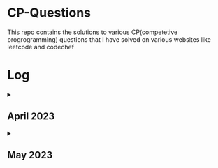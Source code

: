 # CP-Questions

This repo contains the solutions to various CP(competetive progrogramming) questions that I have solved on various websites like leetcode and codechef

# Log

<details>
<summary><h2>April 2023</h2></summary>
<table>
    <tr>
      <th>Date</th>
      <th>Question Numbers</th>
      <th>Question Names</th>
    </tr>
    <tr>
      <td>03/04/2023</td>
      <td><a href="https://github.com/DaveyDark/cp-questions/blob/master/leetcode/881.rs">Leetcode#881</a> </td>
      <td>Boats to Save People</td>
    </tr>
    <tr>
      <td>04/04/2023</td>
      <td><a href="https://github.com/DaveyDark/cp-questions/blob/master/leetcode/2405.rs">Leetcode#2405</a> </td>
      <td>Optimal Partition of String</td>
    </tr>
    <tr>
      <td>05/04/2023</td>
      <td><a href="https://github.com/DaveyDark/cp-questions/blob/master/leetcode/2300.rs">Leetcode#2300</a> </td>
      <td>Successful Pairs of Spells and Potions</td>
    </tr>
    <tr>
      <td>06/04/2023</td>
      <td><a href="https://github.com/DaveyDark/cp-questions/blob/master/leetcode/1254.rs">Leetcode#1254</a> </td>
      <td>Number of Closed Islands</td>
    </tr>
    <tr>
      <td>07/04/2023</td>
      <td><a href="https://github.com/DaveyDark/cp-questions/blob/master/leetcode/1020.rs">Leetcode#1020</a> </td>
      <td>Number of Enclaves</td>
    </tr>
    <tr>
      <td>08/04/2023</td>
      <td><a href="https://github.com/DaveyDark/cp-questions/blob/master/leetcode/704.rs">Leetcode#704</a> </td>
      <td>Binary Search</td>
    </tr>
    <tr>
      <td>09/04/2023</td>
      <td>
      <a href="https://github.com/DaveyDark/cp-questions/blob/master/leetcode/52.rs">Leetcode#52</a>
      <br>
      <a href="https://github.com/DaveyDark/cp-questions/blob/master/leetcode/53.rs">Leetcode#53</a>
      </td>
      <td>
      Contains Duplicate
      <br>
      Maximum Subarray
      </td>
    </tr>
    <tr>
      <td>10/04/2023</td>
      <td>
      <a href="https://github.com/DaveyDark/cp-questions/blob/master/leetcode/1.rs">Leetcode#1</a>
      <br>
      <a href="https://github.com/DaveyDark/cp-questions/blob/master/leetcode/88.rs">Leetcode#88</a>
      </td>
	  <td>
      Two Sum
      <br>
      Merge Sorted Array
      </td>
    </tr>
    <tr>
      <td>11/04/2023</td>
      <td>
      <a href="https://github.com/DaveyDark/cp-questions/blob/master/leetcode/121.rs">Leetcode#121</a>
      <br>
      <a href="https://github.com/DaveyDark/cp-questions/blob/master/leetcode/350.rs">Leetcode#350</a>
      </td>
	  <td>
      Best Time to Buy and Sell Stock
      <br>
      Intersection of Two Arrays II
      </td>
    </tr>
    <tr>
      <td>12/04/2023</td>
      <td>
      <a href="https://github.com/DaveyDark/cp-questions/blob/master/leetcode/566.rs">Leetcode#566</a> 
      <br>
      <a href="https://github.com/DaveyDark/cp-questions/blob/master/leetcode/118.rs">Leetcode#118</a> 
      </td>
	  <td>
      Reshape The Matrix
      <br>
      Pascal's Triangle
      </td>
    </tr>
    <tr>
      <td>13/04/2023</td>
      <td>
      <a href="https://github.com/DaveyDark/cp-questions/blob/master/leetcode/36.rs">Leetcode#36</a> 
      <br>
      <a href="https://github.com/DaveyDark/cp-questions/blob/master/leetcode/74.rs">Leetcode#74</a> 
      </td>
	  <td>
      Valid Sudoku
      <br>
      Search a 2D Matrix
      </td>
    </tr>
    <tr>
      <td>14/04/2023</td>
      <td>
      <a href="https://github.com/DaveyDark/cp-questions/blob/master/leetcode/242.rs">Leetcode#242</a> 
      <br>
      <a href="https://github.com/DaveyDark/cp-questions/blob/master/leetcode/383.rs">Leetcode#383</a> 
      <br>
      <a href="https://github.com/DaveyDark/cp-questions/blob/master/leetcode/387.rs">Leetcode#387</a>
      </td>
	  <td>
      Valid Anagram
      <br>
      Ransom Note
      <br>
      First Unique Character in String
      </td>
    </tr>
    <tr>
      <td>15/04/2023</td>
      <td>
      <a href="https://github.com/DaveyDark/cp-questions/blob/master/leetcode/141.cpp">Leetcode#141</a> 
      </td>
	  <td>
      Linked List Cycle
      </td>
    </tr>
    <tr>
      <td>16/04/2023</td>
      <td>
      <a href="https://github.com/DaveyDark/cp-questions/blob/master/leetcode/203.cpp">Leetcode#203</a> 
      <br>
      <a href="https://github.com/DaveyDark/cp-questions/blob/master/leetcode/206.cpp">Leetcode#206</a> 
      <br>
      <a href="https://github.com/DaveyDark/cp-questions/blob/master/leetcode/21.cpp">Leetcode#21</a>
      <br>
      <a href="https://github.com/DaveyDark/cp-questions/blob/master/leetcode/83.cpp">Leetcode#83</a>
      </td>
	  <td>
      Remove Linked List Elements
      <br>
      Reverse Linked List
      <br>
      Merge Two Sorted Lists
      <br>
      Remove Duplicates from Sorted List
      </td>
    </tr>
    <tr>
      <td>17/04/2023</td>
      <td>
      <a href="https://github.com/DaveyDark/cp-questions/blob/master/leetcode/20.rs">Leetcode#20</a> 
      <br>
      <a href="https://github.com/DaveyDark/cp-questions/blob/master/leetcode/232.rs">Leetcode#232</a> 
      </td>
      <td>
      Valid Parentheses
      <br>
      Implement Queue using Stacks
      </td>
    </tr>
    <tr>
      <td>18/04/2023</td>
      <td>
      <a href="https://github.com/DaveyDark/cp-questions/blob/master/leetcode/144.cpp">Leetcode#144</a> 
      <br>
      <a href="https://github.com/DaveyDark/cp-questions/blob/master/leetcode/94.cpp">Leetcode#94</a> 
      <br>
      <a href="https://github.com/DaveyDark/cp-questions/blob/master/leetcode/145.cpp">Leetcode#145</a>
      </td>
	  <td>
      Binary Tree Preorder Traversal
      <br>
      Binary Tree Inorder Traversal
      <br>
      Binary Tree Postorder Traversal
      </td>
    </tr>
    <tr>
      <td>19/04/2023</td>
      <td>
      <a href="https://github.com/DaveyDark/cp-questions/blob/master/leetcode/102.cpp">Leetcode#102</a> 
      <br>
      <a href="https://github.com/DaveyDark/cp-questions/blob/master/leetcode/104.cpp">Leetcode#104</a> 
      <br>
      <a href="https://github.com/DaveyDark/cp-questions/blob/master/leetcode/101.cpp">Leetcode#101</a>
      </td>
	  <td>
      Binary Tree Level Order Traversal
      <br>
      Maximum Depth of Binary Tree
      <br>
      Symmetric Tree
      </td>
    </tr>
    <tr>
      <td>20/04/2023</td>
      <td>
      <a href="https://github.com/DaveyDark/cp-questions/blob/master/leetcode/112.cpp">Leetcode#112</a> 
      <br>
      <a href="https://github.com/DaveyDark/cp-questions/blob/master/leetcode/226.cpp">Leetcode#226</a> 
      </td>
      <td>
      Path Sum
      <br>
      Invert Binary Tree
      </td>
    </tr>
    <tr>
      <td>21/04/2023</td>
      <td>
      <a href="https://github.com/DaveyDark/cp-questions/blob/master/leetcode/700.cpp">Leetcode#701</a> 
      <br>
      <a href="https://github.com/DaveyDark/cp-questions/blob/master/leetcode/701.cpp">Leetcode#700</a> 
      </td>
      <td>
      Search in a Binary Search Tree
      <br>
      Insert into a Binary Search Tree
      </td>
    </tr>
    <tr>
      <td>22/04/2023</td>
      <td>
      <a href="https://github.com/DaveyDark/cp-questions/blob/master/leetcode/98.cpp">Leetcode#98</a> 
      <br>
      <a href="https://github.com/DaveyDark/cp-questions/blob/master/leetcode/653.cpp">Leetcode#653</a> 
      <br>
      <a href="https://github.com/DaveyDark/cp-questions/blob/master/leetcode/255.cpp">Leetcode#255</a> 
      <br>
      <a href="https://github.com/DaveyDark/cp-questions/blob/master/leetcode/278.rs">Leetcode#278</a> 
      <br>
      <a href="https://github.com/DaveyDark/cp-questions/blob/master/leetcode/35.rs">Leetcode#35</a> 
      </td>
      <td>
      Validate Binary Search Tree
      <br>
      Two Sum IV - Input is a BST
      <br>
      Lowest Common Ancestor of Binary Search Tree
      <br>
      First Bad Version
      <br>
      Search Insert Position
      </td>
    </tr>
    <tr>
      <td>23/04/2023</td>
      <td>
      <a href="https://github.com/DaveyDark/cp-questions/blob/master/leetcode/977.rs">Leetcode#977</a> 
      </td>
      <td>
      Squares of a Sorted Array
      </td>
    </tr>
    <tr>
      <td>24/04/2023</td>
      <td>
      <a href="https://github.com/DaveyDark/cp-questions/blob/master/leetcode/189.rs">Leetcode#189</a> 
      <br>
      <a href="https://github.com/DaveyDark/cp-questions/blob/master/leetcode/283.rs">Leetcode#283</a> 
      <br>
      <a href="https://github.com/DaveyDark/cp-questions/blob/master/leetcode/167.rs">Leetcode#167</a> 
      </td>
      <td>
      Rotate Array
      <br>
      Move Zeroes
      <br>
      Two Sum II - Array is Sorted
      </td>
    </tr>
    <tr>
      <td>25/04/2023</td>
      <td>
      <a href="https://github.com/DaveyDark/cp-questions/blob/master/leetcode/344.java">Leetcode#344</a> 
      <br>
      <a href="https://github.com/DaveyDark/cp-questions/blob/master/leetcode/557.java">Leetcode#557</a> 
      </td>
      <td>
      Reverse String
      <br>
      Reverse Words in a String III
      </td>
    </tr>
    <tr>
      <td>26/04/2023</td>
      <td>
      <a href="https://github.com/DaveyDark/cp-questions/blob/master/leetcode/876.cpp">Leetcode#876</a> 
      <br>
      <a href="https://github.com/DaveyDark/cp-questions/blob/master/leetcode/19.cpp">Leetcode#19</a> 
      </td>
      <td>
      Middle of Linked List
      <br>
      Remove Nth Node from End of List
      </td>
    </tr>
    <tr>
      <td>27/04/2023</td>
      <td>
      <a href="https://github.com/DaveyDark/cp-questions/blob/master/leetcode/3.rs">Leetcode#3</a> 
      <br>
      <a href="https://github.com/DaveyDark/cp-questions/blob/master/leetcode/567.rs">Leetcode#567</a> 
      </td>
      <td>
      Longest Substring Without Repeating Characters
      <br>
      Permutation in String
      </td>
    </tr>
    <tr>
      <td>28/04/2023</td>
      <td>
      <a href="https://github.com/DaveyDark/cp-questions/blob/master/leetcode/733.rs">Leetcode#733</a> 
      <br>
      <a href="https://github.com/DaveyDark/cp-questions/blob/master/leetcode/695.rs">Leetcode#695</a> 
      </td>
      <td>
      Flood Fill
      <br>
      Max Area of Island
      </td>
    </tr>
    <tr>
      <td>29/04/2023</td>
      <td>
      <a href="https://github.com/DaveyDark/cp-questions/blob/master/leetcode/618.cpp">Leetcode#618</a> 
      <br>
      <a href="https://github.com/DaveyDark/cp-questions/blob/master/leetcode/116.cpp">Leetcode#116</a> 
      </td>
      <td>
      Merge Two Binary Trees
      <br>
      Populating Next Right Pointers in Each Node
      </td>
    </tr>
    <tr>
      <td>30/04/2023</td>
      <td>
      <a href="https://github.com/DaveyDark/cp-questions/blob/master/leetcode/542.rs">Leetcode#542</a> 
      <br>
      <a href="https://github.com/DaveyDark/cp-questions/blob/master/leetcode/994.rs">Leetcode#994</a> 
      </td>
      <td>
      01 Matrix
      <br>
      Rotting Oranges
      </td>
    </tr>
</table>

</details>
<details>
<summary><h2>May 2023</h2></summary>
<table>
    <tr>
      <th>Date</th>
      <th>Question Numbers</th>
      <th>Question Names</th>
    </tr>
    <tr>
      <td>01/05/2023</td>
      <td>
      <a href="https://github.com/DaveyDark/cp-questions/blob/master/leetcode/21.cpp">Leetcode#21</a> 
      <br>
      <a href="https://github.com/DaveyDark/cp-questions/blob/master/leetcode/206.cpp">Leetcode#206</a> 
      </td>
      <td>
      Merge Two Sorted Lists
      <br>
      Reverse Linked List
      </td>
    </tr>
    <tr>
      <td>02/05/2023</td>
      <td>
      <a href="https://github.com/DaveyDark/cp-questions/blob/master/leetcode/77.rs">Leetcode#77</a> 
      <br>
      <a href="https://github.com/DaveyDark/cp-questions/blob/master/leetcode/46.rs">Leetcode#46</a> 
      <br>
      <a href="https://github.com/DaveyDark/cp-questions/blob/master/leetcode/784.rs">Leetcode#784</a> 
      </td>
      <td>
      Combinations
      <br>
      Permutations
      <br>
      Letter Case Permutation
      </td>
    </tr>
    <tr>
      <td>03/05/2023</td>
      <td>
      <a href="https://github.com/DaveyDark/cp-questions/blob/master/leetcode/70.rs">Leetcode#70</a> 
      <br>
      <a href="https://github.com/DaveyDark/cp-questions/blob/master/leetcode/198.rs">Leetcode#198</a> 
      <br>
      <a href="https://github.com/DaveyDark/cp-questions/blob/master/leetcode/20.rs">Leetcode#20</a> 
      </td>
      <td>
      Climbing Stairs
      <br>
      House Robber
      <br>
      Triangle
      </td>
    </tr>
    <tr>
      <td>04/05/2023</td>
      <td>
      <a href="https://github.com/DaveyDark/cp-questions/blob/master/leetcode/231.rs">Leetcode#231</a> 
      <br>
      <a href="https://github.com/DaveyDark/cp-questions/blob/master/leetcode/191.rs">Leetcode#191</a> 
      </td>
      <td>
      Power of Two
      <br>
      Number of 1 Bits
      </td>
    </tr>
    <tr>
      <td>05/05/2023</td>
      <td>
      <a href="https://github.com/DaveyDark/cp-questions/blob/master/leetcode/190.rs">Leetcode#190</a> 
      <br>
      <a href="https://github.com/DaveyDark/cp-questions/blob/master/leetcode/136.rs">Leetcode#136</a> 
      </td>
      <td>
      Reverse Bits
      <br>
      Single Number
      </td>
    </tr>
    <tr>
      <td>06/05/2023</td>
      <td>
      <a href="https://github.com/DaveyDark/cp-questions/blob/master/leetcode/2667.ts">Leetcode#2667</a> 
      <br>
      <a href="https://github.com/DaveyDark/cp-questions/blob/master/leetcode/2620.ts">Leetcode#2620</a> 
      </td>
      <td>
      Create Hello World Function
      <br>
      Counter
      </td>
    </tr>
    <tr>
      <td>07/05/2023</td>
      <td>
      <a href="https://github.com/DaveyDark/cp-questions/blob/master/leetcode/2665.ts">Leetcode#2665</a> 
      </td>
      <td>
      Counter II
      </td>
    </tr>
    <tr>
      <td>08/05/2023</td>
      <td>
      <a href="https://github.com/DaveyDark/cp-questions/blob/master/leetcode/2635.ts">Leetcode#2635</a> 
      </td>
      <td>
      Apply Transform Over Each Element in Array
      </td>
    </tr>
    <tr>
      <td>09/05/2023</td>
      <td>
      <a href="https://github.com/DaveyDark/cp-questions/blob/master/leetcode/2634.ts">Leetcode#2634</a> 
      </td>
      <td>
      Filter Elements from Array
      </td>
    </tr>
    <tr>
      <td>10/05/2023</td>
      <td>
      <a href="https://github.com/DaveyDark/cp-questions/blob/master/leetcode/2626.ts">Leetcode#2626</a> 
      </td>
      <td>
      Array Reduce Transformation
      </td>
    </tr>
    <tr>
      <td>11/05/2023</td>
      <td>
      <a href="https://github.com/DaveyDark/cp-questions/blob/master/leetcode/2629.ts">Leetcode#2629</a> 
      </td>
      <td>
      Function Composition
      </td>
    </tr>
    <tr>
      <td>12/05/2023</td>
      <td>
      <a href="https://github.com/DaveyDark/cp-questions/blob/master/leetcode/2666.ts">Leetcode#2666</a> 
      </td>
      <td>
      Allow One Function Call
      </td>
    </tr>
    <tr>
      <td>13/05/2023</td>
      <td>
      <a href="https://github.com/DaveyDark/cp-questions/blob/master/leetcode/2623.ts">Leetcode#2623</a> 
      </td>
      <td>
      Memoize
      </td>
    </tr>
    <tr>
      <td>14/05/2023</td>
      <td>
      <a href="https://github.com/DaveyDark/cp-questions/blob/master/leetcode/2632.ts">Leetcode#2632</a> 
      </td>
      <td>
      Curry
      </td>
    </tr>
    <tr>
      <td>15/05/2023</td>
      <td>
      <a href="https://github.com/DaveyDark/cp-questions/blob/master/leetcode/2621.ts">Leetcode#2621</a> 
      </td>
      <td>
      Sleep
      </td>
    </tr>
    <tr>
      <td>16/05/2023</td>
      <td>
      -
      </td>
      <td>
      -
      </td>
    </tr>
   <tr>
      <td>17/05/2023</td>
      <td>
      - 
      </td>
      <td>
      -
      </td>
    </tr>
    <tr>
      <td>18/05/2023</td>
      <td>
      <a href="https://github.com/DaveyDark/cp-questions/blob/master/leetcode/54.rs">Leetcode#54</a> 
      </td>
      <td>
      Spiral Matrix
      </td>
    </tr>
    <tr>
      <td>19/05/2023</td>
      <td>
      <a href="https://github.com/DaveyDark/cp-questions/blob/master/leetcode/1952.rs">Leetcode#1952</a> 
      </td>
      <td>
      Three Divisors
      </td>
    </tr>
    <tr>
      <td>20/05/2023</td>
      <td>
      <a href="https://github.com/DaveyDark/cp-questions/blob/master/leetcode/1859.rs">Leetcode#1859</a> 
      <a href="https://github.com/DaveyDark/cp-questions/blob/master/leetcode/2553.rs">Leetcode#2553</a> 
      </td>
      <td>
      Sorting The Sentence
      Separate the Digits in an Array
      </td>
    </tr>
    <tr>
      <td>21/05/2023</td>
      <td>
      <a href="https://github.com/DaveyDark/cp-questions/blob/master/leetcode/389.java">Leetcode#389</a> 
      <a href="https://github.com/DaveyDark/cp-questions/blob/master/leetcode/1768.rs">Leetcode#1768</a> 
      </td>
      <td>
      Find the Difference
      Merge Two Strings Alternately
      </td>
    </tr>
    <tr>
      <td>22/05/2023</td>
      <td>
      <a href="https://github.com/DaveyDark/cp-questions/blob/master/leetcode/1041.java">Leetcode#1041</a> 
      <a href="https://github.com/DaveyDark/cp-questions/blob/master/leetcode/28.java">Leetcode#28</a> 
      </td>
      <td>
      Robot Bounded in Circle
      Find the Index of the First Occurance in a String
      </td>
    </tr>
    <tr>
      <td>23/05/2023</td>
      <td>
      <a href="https://github.com/DaveyDark/cp-questions/blob/master/leetcode/2.cpp">Leetcode#2</a> 
      </td>
      <td>
      Add Two Numbers
      </td>
    </tr>
    <tr>
      <td>24/05/2023</td>
      <td>
      <a href="https://github.com/DaveyDark/cp-questions/blob/master/leetcode/50.rs">Leetcode#50</a> 
      </td>
      <td>
      Pow(x,n)
      </td>
    </tr>
    <tr>
      <td>25/05/2023</td>
      <td>
      <a href="https://github.com/DaveyDark/cp-questions/blob/master/leetcode/1572.rs">Leetcode#1572</a> 
      <a href="https://github.com/DaveyDark/cp-questions/blob/master/leetcode/66.rs">Leetcode#66</a> 
      </td>
      <td>
      Matrix Diagonal Sum
      Plus One
      </td>
    </tr>
    <tr>
      <td>26/05/2023</td>
      <td>
      <a href="https://github.com/DaveyDark/cp-questions/blob/master/leetcode/1822.rs">Leetcode#1822</a> 
      <a href="https://github.com/DaveyDark/cp-questions/blob/master/leetcode/1502.rs">Leetcode#1502</a> 
      </td>
      <td>
      Sign of the Product of an Array
      Can Make Arithmatic Progression from Sequence
      </td>
    </tr>
    <tr>
      <td>27/05/2023</td>
      <td>
      <a href="https://github.com/DaveyDark/cp-questions/blob/master/leetcode/13.rs">Leetcode#13</a> 
      <a href="https://github.com/DaveyDark/cp-questions/blob/master/leetcode/896.rs">Leetcode#896</a> 
      </td>
      <td>
      Roman to Integer
      Monotonic Array
      </td>
    </tr>
    <tr>
      <td>28/05/2023</td>
      <td>
      <a href="https://github.com/DaveyDark/cp-questions/blob/master/leetcode/682.rs">Leetcode#682</a> 
      <a href="https://github.com/DaveyDark/cp-questions/blob/master/leetcode/1672.rs">Leetcode#1672</a> 
      <a href="https://github.com/DaveyDark/cp-questions/blob/master/leetcode/709.rs">Leetcode#709</a> 
      <a href="https://github.com/DaveyDark/cp-questions/blob/master/leetcode/58.rs">Leetcode#58</a> 
      </td>
      <td>
      Baseball Game
      Richest Customer Wealth
      To Lower Case
      Length of Last Word
      </td>
    </tr>
    <tr>
      <td>29/05/2023</td>
      <td>
      <a href="https://github.com/DaveyDark/cp-questions/blob/master/leetcode/657.rs">Leetcode#657</a> 
      </td>
      <td>
      Robot Return to Origin
      </td>
    </tr>
    <tr>
      <td>30/05/2023</td>
      <td>
      - 
      </td>
      <td>
      -
      </td>
    </tr>
    <tr>
      <td>31/05/2023</td>
      <td>
      <a href="https://github.com/DaveyDark/cp-questions/blob/master/leetcode/1275.rs">Leetcode#1275</a> 
      </td>
      <td>
      Find Winner on a Tic Tac Toe Game
      </td>
    </tr>
    <tr>
      <td>01/06/2023</td>
      <td>
      <a href="https://github.com/DaveyDark/cp-questions/blob/master/leetcode/459.rs">Leetcode#459</a> 
      </td>
      <td>
      Repeated Substring Pattern
      </td>
    </tr>
    <tr>
      <td>02/06/2023</td>
      <td>
      <a href="https://github.com/DaveyDark/cp-questions/blob/master/leetcode/1071.rs">Leetcode#1071</a> 
      </td>
      <td>
      Greatest Common Divisor of Strings
      </td>
    </tr>
    <tr>
      <td>03/06/2023</td>
      <td>
      <a href="https://github.com/DaveyDark/cp-questions/blob/master/leetcode/1431.rs">Leetcode#1431</a> 
      </td>
      <td>
      Kids With the Greatest Number of Candies
      </td>
    </tr>
    <tr>
      <td>04/06/2023</td>
      <td>
      <a href="https://github.com/DaveyDark/cp-questions/blob/master/leetcode/345.rs">Leetcode#345</a> 
      </td>
      <td>
      Reverse Vowels of a String
      </td>
    </tr>
    <tr>
      <td>05/06/2023</td>
      <td>
      <a href="https://github.com/DaveyDark/cp-questions/blob/master/leetcode/151.rs">Leetcode#151</a> 
      </td>
      <td>
      Reverse Words in a String
      </td>
    </tr>
    <tr>
      <td>06/06/2023</td>
      <td>
      <a href="https://github.com/DaveyDark/cp-questions/blob/master/leetcode/392.rs">Leetcode#392</a> 
      </td>
      <td>
      Is Subsequence
      </td>
    </tr>
    <tr>
      <td>07/06/2023</td>
      <td>
      <a href="https://github.com/DaveyDark/cp-questions/blob/master/leetcode/643.rs">Leetcode#643</a> 
      </td>
      <td>
      Is Subsequence
      </td>
    </tr>
    <tr>
      <td>08/06/2023</td>
      <td>
      <a href="https://github.com/DaveyDark/cp-questions/blob/master/leetcode/1732.rs">Leetcode#1732</a> 
      </td>
      <td>
      Find the Highest Altitude
      </td>
    </tr>
    <tr>
      <td>09/06/2023</td>
      <td>
      <a href="https://github.com/DaveyDark/cp-questions/blob/master/leetcode/860.rs">Leetcode#860</a> 
      </td>
      <td>
      Lemonade Change
      </td>
    </tr>
    <tr>
      <td>10/06/2023</td>
      <td>
      <a href="https://github.com/DaveyDark/cp-questions/blob/master/leetcode/73.rs">Leetcode#73</a> 
      </td>
      <td>
      Set Matrix Zeroes
      </td>
    </tr>
    <tr>
      <td>11/06/2023</td>
      <td>
      <a href="https://github.com/DaveyDark/cp-questions/blob/master/leetcode/445.cpp">Leetcode#445</a> 
      </td>
      <td>
      Add Two Numbers II
      </td>
    </tr>
    <tr>
      <td>12/06/2023</td>
      <td>
      <a href="https://github.com/DaveyDark/cp-questions/blob/master/leetcode/238.rs">Leetcode#238</a> 
      </td>
      <td>
      Product of an Array Except Self
      </td>
    </tr>
    <tr>
      <td>12/06/2023</td>
      <td>
      <a href="https://github.com/DaveyDark/cp-questions/blob/master/leetcode/238.rs">Leetcode#238</a> 
      </td>
      <td>
      Product of an Array Except Self
      </td>
    </tr>
    <tr>
      <td>13/06/2023</td>
      <td>
      <a href="https://github.com/DaveyDark/cp-questions/blob/master/leetcode/2352.rs">Leetcode#2352</a> 
      <a href="https://github.com/DaveyDark/cp-questions/blob/master/leetcode/288.java">Leetcode#288</a> 
      </td>
      <td>
      Equal Row and Column Pairs
      Summary Ranges
      </td>
    </tr>
    <tr>
      <td>14/06/2023</td>
      <td>
      <a href="https://github.com/DaveyDark/cp-questions/blob/master/leetcode/530.cpp">Leetcode#530</a> 
      </td>
      <td>
      Minimum Absolute Difference in BST
      </td>
    </tr>
    <tr>
      <td>15/06/2023</td>
      <td>
      <a href="https://github.com/DaveyDark/cp-questions/blob/master/leetcode/1161.cpp">Leetcode#1161</a> 
      </td>
      <td>
      Maximum Level Sum of Binary Tree
      </td>
    </tr>
    <tr>
      <td>16/06/2023</td>
      <td>
      <a href="https://github.com/DaveyDark/cp-questions/blob/master/leetcode/605.java">Leetcode#605</a> 
      </td>
      <td>
      Can Place Flowers
      </td>
    </tr>
    <tr>
      <td>17/06/2023</td>
      <td>
      - 
      </td>
      <td>
      -
      </td>
    </tr>
    <tr>
      <td>18/06/2023</td>
      <td>
      <a href="https://github.com/DaveyDark/cp-questions/blob/master/leetcode/605.java">Leetcode#605</a> 
      </td>
      <td>
      Can Place Flowers
      </td>
    </tr>
    <tr>
      <td>19/06/2023</td>
      <td>
      <a href="https://github.com/DaveyDark/cp-questions/blob/master/leetcode/724.rs">Leetcode#724</a> 
      </td>
      <td>
      Find Pivot Index
      </td>
    </tr>
    <tr>
      <td>20/06/2023</td>
      <td>
      - 
      </td>
      <td>
      -
      </td>
    </tr>
    <tr>
      <td>21/06/2023</td>
      <td>
      - 
      </td>
      <td>
      -
      </td>
    </tr>
    <tr>
      <td>22/06/2023</td>
      <td>
      <a href="https://github.com/DaveyDark/cp-questions/blob/master/leetcode/2215.rs">Leetcode#2215</a> 
      </td>
      <td>
      Find the Difference of Two Arrays
      </td>
    </tr>
    <tr>
      <td>23/06/2023</td>
      <td>
      <a href="https://github.com/DaveyDark/cp-questions/blob/master/leetcode/334.rs">Leetcode#334</a> 
      </td>
      <td>
      Increasing Triplet Subsequence
      </td>
    </tr>
    <tr>
      <td>24/06/2023</td>
      <td>
      <a href="https://github.com/DaveyDark/cp-questions/blob/master/leetcode/11.java">Leetcode#11</a> 
      </td>
      <td>
      Container With Most Water
      </td>
    </tr>
</details>
